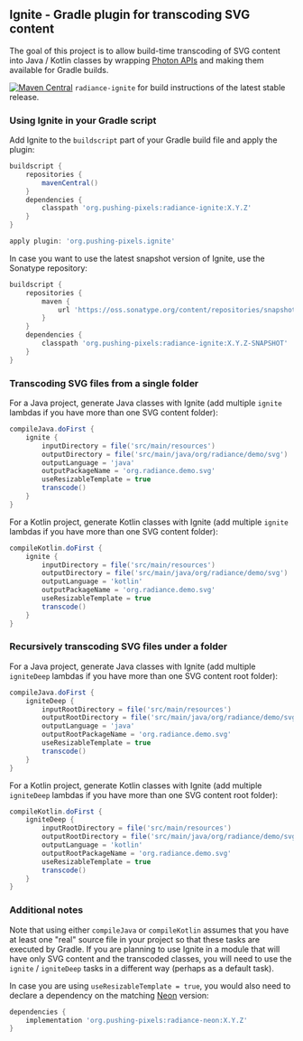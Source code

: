 
## Ignite - Gradle plugin for transcoding SVG content

The goal of this project is to allow build-time transcoding of SVG content into Java / Kotlin classes by wrapping [Photon APIs](../../photon/photon.md) and making them available for Gradle builds.

[![Maven Central](https://maven-badges.herokuapp.com/maven-central/org.pushing-pixels/radiance-ignite/badge.svg)](https://maven-badges.herokuapp.com/maven-central/org.pushing-pixels/radiance-ignite) `radiance-ignite` for build instructions of the latest stable release.

### Using Ignite in your Gradle script

Add Ignite to the `buildscript` part of your Gradle build file and apply the plugin:

```groovy
buildscript {
    repositories {
        mavenCentral()
    }
    dependencies {
        classpath 'org.pushing-pixels:radiance-ignite:X.Y.Z'
    }
}

apply plugin: 'org.pushing-pixels.ignite'
```

In case you want to use the latest snapshot version of Ignite, use the Sonatype repository:

```groovy
buildscript {
    repositories {
        maven {
            url 'https://oss.sonatype.org/content/repositories/snapshots'
        }
    }
    dependencies {
        classpath 'org.pushing-pixels:radiance-ignite:X.Y.Z-SNAPSHOT'
    }
}
```

### Transcoding SVG files from a single folder

For a Java project, generate Java classes with Ignite (add multiple `ignite` lambdas if you have more than one SVG content folder):

```groovy
compileJava.doFirst {
    ignite {
        inputDirectory = file('src/main/resources')
        outputDirectory = file('src/main/java/org/radiance/demo/svg')
        outputLanguage = 'java'
        outputPackageName = 'org.radiance.demo.svg'
        useResizableTemplate = true
        transcode()
    }
}
```

For a Kotlin project, generate Kotlin classes with Ignite (add multiple `ignite` lambdas if you have more than one SVG content folder):

```groovy
compileKotlin.doFirst {
    ignite {
        inputDirectory = file('src/main/resources')
        outputDirectory = file('src/main/java/org/radiance/demo/svg')
        outputLanguage = 'kotlin'
        outputPackageName = 'org.radiance.demo.svg'
        useResizableTemplate = true
        transcode()
    }
}
```

### Recursively transcoding SVG files under a folder

For a Java project, generate Java classes with Ignite (add multiple `igniteDeep` lambdas if you have more than one SVG content root folder):

```groovy
compileJava.doFirst {
    igniteDeep {
        inputRootDirectory = file('src/main/resources')
        outputRootDirectory = file('src/main/java/org/radiance/demo/svg')
        outputLanguage = 'java'
        outputRootPackageName = 'org.radiance.demo.svg'
        useResizableTemplate = true
        transcode()
    }
}
```

For a Kotlin project, generate Kotlin classes with Ignite (add multiple `igniteDeep` lambdas if you have more than one SVG content root folder):

```groovy
compileKotlin.doFirst {
    igniteDeep {
        inputRootDirectory = file('src/main/resources')
        outputRootDirectory = file('src/main/java/org/radiance/demo/svg')
        outputLanguage = 'kotlin'
        outputRootPackageName = 'org.radiance.demo.svg'
        useResizableTemplate = true
        transcode()
    }
}
```
### Additional notes

Note that using either `compileJava` or `compileKotlin` assumes that you have at least one "real" source file in your project so that these tasks are executed by Gradle. If you are planning to use Ignite in a module that will have only SVG content and the transcoded classes, you will need to use the `ignite` / `igniteDeep` tasks in a different way (perhaps as a default task).

In case you are using `useResizableTemplate = true`, you would also need to declare a dependency on the matching [Neon](../../neon/neon.md) version:

```groovy
dependencies {
    implementation 'org.pushing-pixels:radiance-neon:X.Y.Z'
}
```

